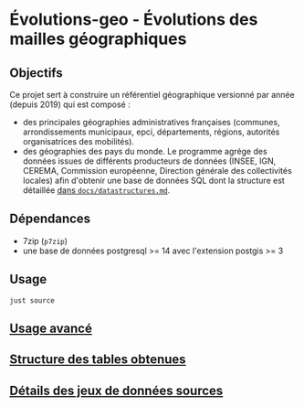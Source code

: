 # Évolutions-geo - Évolutions des mailles géographiques

## Objectifs

Ce projet sert à construire un référentiel géographique versionné par année
(depuis 2019) qui est composé :

- des principales géographies administratives françaises (communes,
  arrondissements municipaux, epci, départements, régions, autorités
  organisatrices des mobilités).
- des géographies des pays du monde. Le programme agrége des données issues de
  différents producteurs de données (INSEE, IGN, CEREMA, Commission européenne,
  Direction générale des collectivités locales) afin d'obtenir une base de
  données SQL dont la structure est détaillée [dans `docs/datastructures.md`](/docs/datastructure.md).

## Dépendances

- 7zip (`p7zip`)
- une base de données postgresql >= 14 avec l'extension postgis >= 3

## Usage

```shell
just source
```

## [Usage avancé](/docs/advanced.md)

## [Structure des tables obtenues](/docs/datastructure.md)

## [Détails des jeux de données sources](/docs/datasets.md)
